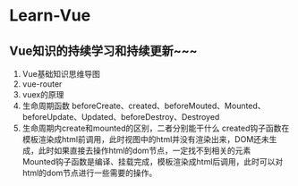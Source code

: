 # Learn-Vue
Vue知识的持续学习和持续更新~~~
----
1. Vue基础知识思维导图 
2. vue-router  
3. vuex的原理  
4. 生命周期函数  beforeCreate、created、beforeMouted、Mounted、beforeUpdate、Updated、beforeDestroy、Destroyed
5. 生命周期内create和mounted的区别，二者分别能干什么
created钩子函数在模板渲染成html前调用，此时视图中的html并没有渲染出来，DOM还未生成，此时如果直接去操作html的dom节点，一定找不到相关的元素  
Mounted钩子函数是编译、挂载完成，模板渲染成html后调用，此时可以对html的dom节点进行一些需要的操作。
